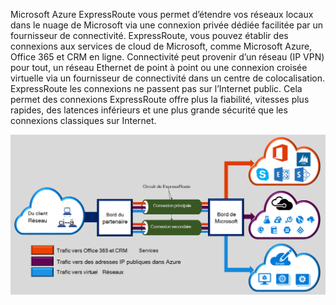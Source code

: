 
Microsoft Azure ExpressRoute vous permet d’étendre vos réseaux locaux dans le nuage de Microsoft via une connexion privée dédiée facilitée par un fournisseur de connectivité. ExpressRoute, vous pouvez établir des connexions aux services de cloud de Microsoft, comme Microsoft Azure, Office 365 et CRM en ligne. Connectivité peut provenir d’un réseau (IP VPN) pour tout, un réseau Ethernet de point à point ou une connexion croisée virtuelle via un fournisseur de connectivité dans un centre de colocalisation. ExpressRoute les connexions ne passent pas sur l’Internet public. Cela permet des connexions ExpressRoute offre plus la fiabilité, vitesses plus rapides, des latences inférieurs et une plus grande sécurité que les connexions classiques sur Internet.  

![](./media/expressroute-intro-include/expressroute-basic.png)




